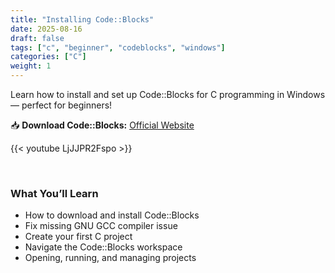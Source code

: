 ```yaml
---
title: "Installing Code::Blocks"
date: 2025-08-16
draft: false
tags: ["c", "beginner", "codeblocks", "windows"]
categories: ["C"]
weight: 1
---
```



Learn how to install and set up Code::Blocks for C programming in Windows— perfect for beginners!

📥 **Download Code::Blocks:** [Official Website](https://www.codeblocks.org/downloads/)

{{< youtube LjJJPR2Fspo >}}

<br>

### What You’ll Learn

- How to download and install Code::Blocks
- Fix missing GNU GCC compiler issue
- Create your first C project
- Navigate the Code::Blocks workspace
- Opening, running, and managing projects
